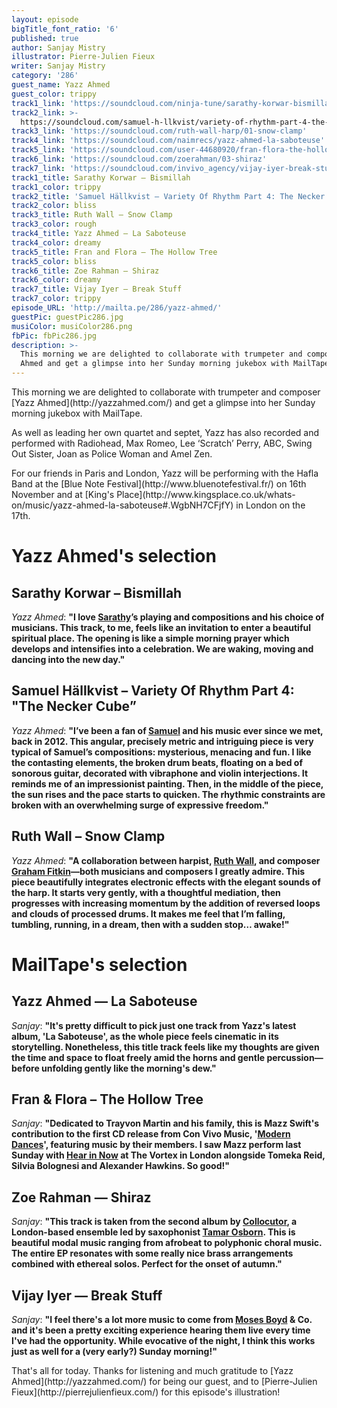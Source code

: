 ```yaml
---
layout: episode
bigTitle_font_ratio: '6'
published: true
author: Sanjay Mistry
illustrator: Pierre-Julien Fieux
writer: Sanjay Mistry
category: '286'
guest_name: Yazz Ahmed
guest_color: trippy
track1_link: 'https://soundcloud.com/ninja-tune/sarathy-korwar-bismillah-1'
track2_link: >-
  https://soundcloud.com/samuel-h-llkvist/variety-of-rhythm-part-4-the-necker-cube
track3_link: 'https://soundcloud.com/ruth-wall-harp/01-snow-clamp'
track4_link: 'https://soundcloud.com/naimrecs/yazz-ahmed-la-saboteuse'
track5_link: 'https://soundcloud.com/user-44680920/fran-flora-the-hollow-tree'
track6_link: 'https://soundcloud.com/zoerahman/03-shiraz'
track7_link: 'https://soundcloud.com/invivo_agency/vijay-iyer-break-stuff-break'
track1_title: Sarathy Korwar – Bismillah
track1_color: trippy
track2_title: 'Samuel Hällkvist – Variety Of Rhythm Part 4: The Necker Cube'
track2_color: bliss
track3_title: Ruth Wall – Snow Clamp
track3_color: rough
track4_title: Yazz Ahmed – La Saboteuse
track4_color: dreamy
track5_title: Fran and Flora – The Hollow Tree
track5_color: bliss
track6_title: Zoe Rahman – Shiraz
track6_color: dreamy
track7_title: Vijay Iyer – Break Stuff
track7_color: trippy
episode_URL: 'http://mailta.pe/286/yazz-ahmed/'
guestPic: guestPic286.jpg
musiColor: musiColor286.png
fbPic: fbPic286.jpg
description: >-
  This morning we are delighted to collaborate with trumpeter and composer Yazz
  Ahmed and get a glimpse into her Sunday morning jukebox with MailTape.
---
```

<p id="introduction">This morning we are delighted to collaborate with trumpeter and composer [Yazz Ahmed](http://yazzahmed.com/) and get a glimpse into her Sunday morning jukebox with MailTape.</p>
<p>As well as leading her own quartet and septet, Yazz has also recorded and performed with Radiohead, Max Romeo, Lee ‘Scratch’ Perry, ABC, Swing Out Sister, Joan as Police Woman and Amel Zen.</p>
<p>For our friends in Paris and London, Yazz will be performing with the Hafla Band at the [Blue Note Festival](http://www.bluenotefestival.fr/) on 16th November and at [King's Place](http://www.kingsplace.co.uk/whats-on/music/yazz-ahmed-la-saboteuse#.WgbNH7CFjfY) in London on the 17th.</p>


# Yazz Ahmed's selection



## Sarathy Korwar – Bismillah
_Yazz Ahmed_: **"**I love [Sarathy](http://www.sarathykorwar.com/)’s playing and compositions and his choice of musicians. This track, to me, feels like an invitation to enter a beautiful spiritual place. The opening is like a simple morning prayer which develops and intensifies into a celebration. We are waking, moving and dancing into the new day.**"**

## Samuel Hällkvist – Variety Of Rhythm Part 4: "The Necker Cube”
_Yazz Ahmed_: **"**I’ve been a fan of [Samuel](http://samuelhallkvist.com/) and his music ever since we met, back in 2012. This angular, precisely metric and intriguing piece is very typical of Samuel’s compositions: mysterious, menacing and fun. I like the contasting elements, the broken drum beats, floating on a bed of sonorous guitar, decorated with vibraphone and violin interjections. It reminds me of an impressionist painting. Then, in the middle of the piece, the sun rises and the pace starts to quicken. The rhythmic constraints are broken with an overwhelming surge of expressive freedom.**"**

## Ruth Wall – Snow Clamp
_Yazz Ahmed_: **"**A collaboration between harpist, [Ruth Wall](http://sound-scotland.co.uk/profile/wall-ruth), and composer [Graham Fitkin](http://fitkin.com/)—both musicians and composers I greatly admire. This piece beautifully integrates electronic effects with the elegant sounds of the harp. It starts very gently, with a thoughtful mediation, then progresses with increasing momentum by the addition of reversed loops and clouds of processed drums. It makes me feel that I’m falling, tumbling, running, in a dream, then with a sudden stop… awake!**"**


# MailTape's selection

## Yazz Ahmed — La Saboteuse
_Sanjay_: **"**It's pretty difficult to pick just one track from Yazz's latest album, 'La Saboteuse', as the whole piece feels cinematic in its storytelling. Nonetheless, this title track feels like my thoughts are given the time and space to float freely amid the horns and gentle percussion—before unfolding gently like the morning's dew.**"**

## Fran & Flora – The Hollow Tree
_Sanjay_: **"**Dedicated to Trayvon Martin and his family, this is Mazz Swift's contribution to the first CD release from Con Vivo Music, '[Modern Dances](https://soundcloud.com/convivomusic/sets/modern-dances)', featuring music by their members. I saw Mazz perform last Sunday with [Hear in Now](http://www.hearinnow.com/) at The Vortex in London alongside Tomeka Reid, Silvia Bolognesi and Alexander Hawkins. So good!**"**

## Zoe Rahman — Shiraz
_Sanjay_: **"**This track is taken from the second album by [Collocutor](https://collocutor.uk/), a London-based ensemble led by saxophonist [Tamar Osborn](https://tamarosborn.com/). This is beautiful modal music ranging from afrobeat to polyphonic choral music. The entire EP resonates with some really nice brass arrangements combined with ethereal solos. Perfect for the onset of autumn.**"**

## Vijay Iyer — Break Stuff
_Sanjay_: **"**I feel there's a lot more music to come from [Moses Boyd](http://www.mosesboyd.co.uk/) & Co. and it's been a pretty exciting experience hearing them live every time I've had the opportunity. While evocative of the night, I think this works just as well for a (very early?) Sunday morning!**"**

<p id="outroduction">That's all for today. Thanks for listening and much gratitude to [Yazz Ahmed](http://yazzahmed.com/) for being our guest, and to [Pierre-Julien Fieux](http://pierrejulienfieux.com/) for this episode's illustration!</p>
